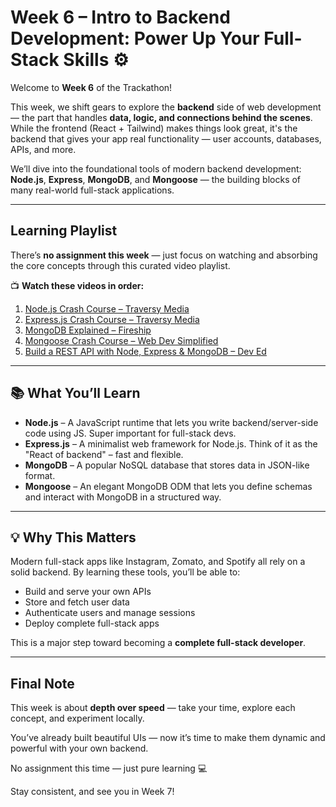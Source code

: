 # Week 6 – Intro to Backend Development: Power Up Your Full-Stack Skills ⚙️

Welcome to **Week 6** of the Trackathon!

This week, we shift gears to explore the **backend** side of web development — the part that handles **data, logic, and connections behind the scenes**. While the frontend (React + Tailwind) makes things look great, it's the backend that gives your app real functionality — user accounts, databases, APIs, and more.

We’ll dive into the foundational tools of modern backend development:
**Node.js**, **Express**, **MongoDB**, and **Mongoose** — the building blocks of many real-world full-stack applications.

---

## Learning Playlist

There’s **no assignment this week** — just focus on watching and absorbing the core concepts through this curated video playlist.

📺 **Watch these videos in order:**

1. [Node.js Crash Course – Traversy Media](https://youtu.be/Q-icS7yZz5k?si=0VZr3l4SxM9kWfOA)  
2. [Express.js Crash Course – Traversy Media](https://youtu.be/c2M-rlkkT5o?si=miy1_7ZNjg-bMARx)  
3. [MongoDB Explained – Fireship](https://youtu.be/DZBGEVgL2eE?si=Zvrxjx65BeCZYGKa)  
4. [Mongoose Crash Course – Web Dev Simplified](https://youtu.be/SccSCuHhOw0?si=PgEdvziDqeOOlK0v)  
5. [Build a REST API with Node, Express & MongoDB – Dev Ed](https://youtu.be/lY6icfhap2o?si=AETPMPMPWlfiKECy)  

---

## 📚 What You’ll Learn

- **Node.js** – A JavaScript runtime that lets you write backend/server-side code using JS. Super important for full-stack devs.
- **Express.js** – A minimalist web framework for Node.js. Think of it as the "React of backend" – fast and flexible.
- **MongoDB** – A popular NoSQL database that stores data in JSON-like format.
- **Mongoose** – An elegant MongoDB ODM that lets you define schemas and interact with MongoDB in a structured way.

---

## 💡 Why This Matters

Modern full-stack apps like Instagram, Zomato, and Spotify all rely on a solid backend. By learning these tools, you’ll be able to:

- Build and serve your own APIs  
- Store and fetch user data  
- Authenticate users and manage sessions  
- Deploy complete full-stack apps  

This is a major step toward becoming a **complete full-stack developer**.

---

## Final Note

This week is about **depth over speed** — take your time, explore each concept, and experiment locally.

You’ve already built beautiful UIs — now it’s time to make them dynamic and powerful with your own backend.

No assignment this time — just pure learning 💻

Stay consistent, and see you in Week 7!
